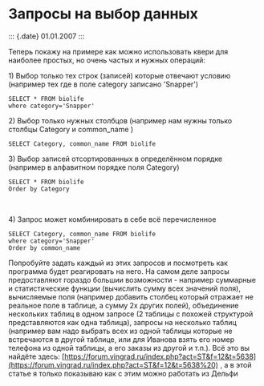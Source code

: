 Запросы на выбор данных
=======================

::: {.date}
01.01.2007
:::

Теперь покажу на примере как можно использовать квери для наиболее
простых, но очень частых и нужных операций:

1\) Выбор только тех строк (записей) которые отвечают условию (например
тех где в поле category записано \'Snapper\')

    SELECT * FROM biolife 
    where category='Snapper' 

2\) Выбор только нужных столбцов (например нам нужны только столбцы
Category и common\_name )

    SELECT Category, common_name FROM biolife 

3\) Выбор записей отсортированных в определённом порядке (например в
алфавитном порядке поля Category)

    SELECT * FROM biolife 
    Order by Category

       

4\) Запрос может комбинировать в себе всё перечисленное

    SELECT Category, common_name FROM biolife 
    where category='Snapper' 
    Order by common_name 

Попробуйте задать каждый из этих запросов и посмотреть как программа
будет реагировать на него. На самом деле запросы предоставляют гораздо
большии возможности - например суммарные и статистические функции
(вычислить сумму всех значений поля), вычисляемые поля (например
добавить столбец который отражает не реальное поле в таблице, а сумму 2х
других полей), объединение нескольких таблиц в одном запросе (2 таблицы
с похожей структурой представляются как одна таблица), запросы на
несколько таблиц (например вам надо выбрать всех из одной таблицы
которые не встречаются в другой таблице, или для Иванова взять его номер
телефона из одной таблицы, а его заказы из другой и т.п.). Всё это вы
найдёте здесь:
[https://forum.vingrad.ru/index.php?act=ST&f=12&t=5638](https://forum.vingrad.ru/index.php?act=ST&f=12&t=5638%20)
, а в этой статье я только показываю как с этим можно работать из Дельфи
